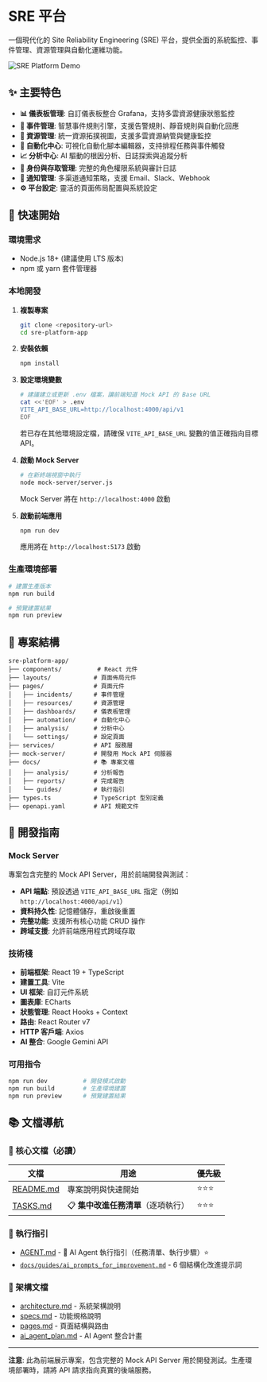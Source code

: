# SRE 平台

一個現代化的 Site Reliability Engineering (SRE) 平台，提供全面的系統監控、事件管理、資源管理與自動化運維功能。

![SRE Platform Demo](demo.gif)

## ✨ 主要特色

- **📊 儀表板管理**: 自訂儀表板整合 Grafana，支持多雲資源健康狀態監控
- **🚨 事件管理**: 智慧事件規則引擎，支援告警規則、靜音規則與自動化回應
- **🔧 資源管理**: 統一資源拓撲視圖，支援多雲資源納管與健康監控
- **🤖 自動化中心**: 可視化自動化腳本編輯器，支持排程任務與事件觸發
- **📈 分析中心**: AI 驅動的根因分析、日誌探索與追蹤分析
- **👥 身份與存取管理**: 完整的角色權限系統與審計日誌
- **📢 通知管理**: 多渠道通知策略，支援 Email、Slack、Webhook
- **⚙️ 平台設定**: 靈活的頁面佈局配置與系統設定

## 🚀 快速開始

### 環境需求

- Node.js 18+ (建議使用 LTS 版本)
- npm 或 yarn 套件管理器

### 本地開發

1. **複製專案**
   ```bash
   git clone <repository-url>
   cd sre-platform-app
   ```

2. **安裝依賴**
   ```bash
   npm install
   ```

3. **設定環境變數**
   ```bash
   # 建議建立或更新 .env 檔案，讓前端知道 Mock API 的 Base URL
   cat <<'EOF' > .env
   VITE_API_BASE_URL=http://localhost:4000/api/v1
   EOF
   ```
   若已存在其他環境設定檔，請確保 `VITE_API_BASE_URL` 變數的值正確指向目標 API。

4. **啟動 Mock Server**
   ```bash
   # 在新終端視窗中執行
   node mock-server/server.js
   ```
   Mock Server 將在 `http://localhost:4000` 啟動

5. **啟動前端應用**
   ```bash
   npm run dev
   ```
   應用將在 `http://localhost:5173` 啟動

### 生產環境部署

```bash
# 建置生產版本
npm run build

# 預覽建置結果
npm run preview
```

## 📁 專案結構

```
sre-platform-app/
├── components/          # React 元件
├── layouts/            # 頁面佈局元件
├── pages/              # 頁面元件
│   ├── incidents/      # 事件管理
│   ├── resources/      # 資源管理
│   ├── dashboards/     # 儀表板管理
│   ├── automation/     # 自動化中心
│   ├── analysis/       # 分析中心
│   └── settings/       # 設定頁面
├── services/           # API 服務層
├── mock-server/        # 開發用 Mock API 伺服器
├── docs/               # 📚 專案文檔
│   ├── analysis/       # 分析報告
│   ├── reports/        # 完成報告
│   └── guides/         # 執行指引
├── types.ts            # TypeScript 型別定義
├── openapi.yaml        # API 規範文件
```

## 🔧 開發指南

### Mock Server

專案包含完整的 Mock API Server，用於前端開發與測試：

- **API 端點**: 預設透過 `VITE_API_BASE_URL` 指定（例如 `http://localhost:4000/api/v1`）
- **資料持久性**: 記憶體儲存，重啟後重置
- **完整功能**: 支援所有核心功能 CRUD 操作
- **跨域支援**: 允許前端應用程式跨域存取

### 技術棧

- **前端框架**: React 19 + TypeScript
- **建置工具**: Vite
- **UI 框架**: 自訂元件系統
- **圖表庫**: ECharts
- **狀態管理**: React Hooks + Context
- **路由**: React Router v7
- **HTTP 客戶端**: Axios
- **AI 整合**: Google Gemini API

### 可用指令

```bash
npm run dev          # 開發模式啟動
npm run build        # 生產環境建置
npm run preview      # 預覽建置結果
```

## 📚 文檔導航

### 📖 核心文檔（必讀）

| 文檔 | 用途 | 優先級 |
|------|------|--------|
| [README.md](README.md) | 專案說明與快速開始 | ⭐⭐⭐ |
| [TASKS.md](TASKS.md) | 📋 **集中改進任務清單**（逐項執行） | ⭐⭐⭐ |

### 🔧 執行指引

- [AGENT.md](AGENT.md) - 🤖 AI Agent 執行指引（任務清單、執行步驟）⭐
- [`docs/guides/ai_prompts_for_improvement.md`](docs/guides/ai_prompts_for_improvement.md) - 6 個結構化改進提示詞

### 📐 架構文檔

- [architecture.md](architecture.md) - 系統架構說明
- [specs.md](specs.md) - 功能規格說明
- [pages.md](pages.md) - 頁面結構與路由
- [ai_agent_plan.md](ai_agent_plan.md) - AI Agent 整合計畫

---

**注意**: 此為前端展示專案，包含完整的 Mock API Server 用於開發測試。生產環境部署時，請將 API 請求指向真實的後端服務。

